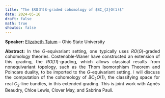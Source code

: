 ```yaml
---
title: "The $RO(Π)$-graded cohomology of $BC_{2}O(1)$"
date: 2024-05-16
draft: false
math: true
showtoc: false
---
```


**Speaker:** [Elizabeth Tatum]() – Ohio State University

**Abstract:** In the $G$-equivariant setting, one typically uses $RO(G)$-graded cohomology theories. Costenoble-Waner have constructed an extension of this grading, the $RO(\Pi)$-grading, which allows classical results from nonequivariant topology, such as the Thom Isomorphism Theorem and Poincare duality, to be imported to the $G$-equivariant setting. I will discuss the computation of the cohomology of $BC_{2}O(1)$, the classifying space for real $C_{2}$-line bundles, in this extended grading.
This is joint work with Agnès Beaudry, Chloe Lewis, Clover May, and Sabrina Pauli.


<style>body {text-align: justify}</style>